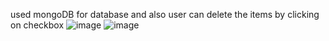  used mongoDB for database and also user can delete the items by clicking on checkbox
 ![image](https://user-images.githubusercontent.com/116967222/231945232-85436579-0882-4c01-8947-44940299120a.png)
![image](https://user-images.githubusercontent.com/116967222/231945284-246b802b-c84d-40a1-a455-4c1c7dd92660.png)
